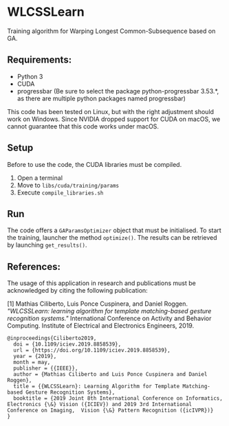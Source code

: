 # WLCSSLearn   
 
Training algorithm for Warping Longest Common-Subsequence based on GA.

## Requirements:
- Python 3
- CUDA
- progressbar (Be sure to select the package python-progressbar 3.53.*, as there are multiple python packages named progressbar)

This code has been tested on Linux, but with the right adjustment should work on Windows.
Since NVIDIA dropped support for CUDA on macOS, we cannot guarantee that this code works under macOS. 

## Setup

Before to use the code, the CUDA libraries must be compiled.
1) Open a terminal
2) Move to ```libs/cuda/training/params```
3) Execute ```compile_libraries.sh```

## Run

The code offers a ```GAParamsOptimizer``` object that must be initialised.
To start the training, launcher the method ```optimize()```.
The results can be retrieved by launching ```get_results()```.

## References:

The usage of this application in research and publications must be acknowledged by citing the following publication:

[1] Mathias Ciliberto, Luis Ponce Cuspinera, and Daniel Roggen. *"WLCSSLearn: learning algorithm for template matching-based gesture recognition systems."* International Conference on Activity and Behavior Computing. Institute of Electrical and Electronics Engineers, 2019.

```
@inproceedings{Ciliberto2019,
  doi = {10.1109/iciev.2019.8858539},
  url = {https://doi.org/10.1109/iciev.2019.8858539},
  year = {2019},
  month = may,
  publisher = {{IEEE}},
  author = {Mathias Ciliberto and Luis Ponce Cuspinera and Daniel Roggen},
  title = {{WLCSSLearn}: Learning Algorithm for Template Matching-based Gesture Recognition Systems},
  booktitle = {2019 Joint 8th International Conference on Informatics,  Electronics {\&} Vision ({ICIEV}) and 2019 3rd International Conference on Imaging,  Vision {\&} Pattern Recognition ({icIVPR})}
}
```